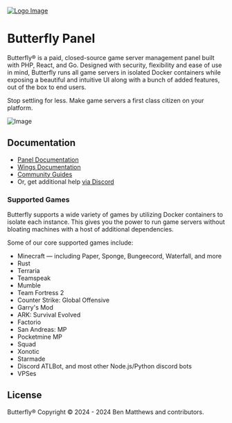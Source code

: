 [![Logo Image](https://cdn.pterodactyl.io/logos/new/pterodactyl_logo.png)](https://pterodactyl.io)
# Butterfly Panel

Butterfly® is a paid, closed-source game server management panel built with PHP, React, and Go. Designed with security, flexibility and ease of use in mind, Butterfly runs all game servers in isolated Docker containers while exposing a beautiful and intuitive UI along with a bunch of added features, out of the box to end users.

Stop settling for less. Make game servers a first class citizen on your platform.

![Image](https://cdn.pterodactyl.io/site-assets/pterodactyl_v1_demo.gif)

## Documentation

* [Panel Documentation](https://pterodactyl.io/panel/1.0/getting_started.html)
* [Wings Documentation](https://pterodactyl.io/wings/1.0/installing.html)
* [Community Guides](https://pterodactyl.io/community/about.html)
* Or, get additional help [via Discord](https://discord.gg/pterodactyl)
  
### Supported Games

Butterfly supports a wide variety of games by utilizing Docker containers to isolate each instance. This gives
you the power to run game servers without bloating machines with a host of additional dependencies.

Some of our core supported games include:

* Minecraft — including Paper, Sponge, Bungeecord, Waterfall, and more
* Rust
* Terraria
* Teamspeak
* Mumble
* Team Fortress 2
* Counter Strike: Global Offensive
* Garry's Mod
* ARK: Survival Evolved
* Factorio
* San Andreas: MP
* Pocketmine MP
* Squad
* Xonotic
* Starmade
* Discord ATLBot, and most other Node.js/Python discord bots
* VPSes

## License

Butterfly® Copyright © 2024 - 2024 Ben Matthews and contributors.
